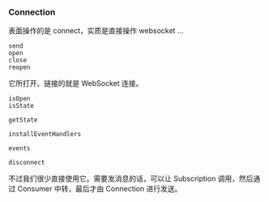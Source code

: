 ### Connection

表面操作的是 connect，实质是直接操作 websocket ...

```
send
open
close
reopen
```

它所打开、链接的就是 WebSocket 连接。

```
isOpen
isState

getState

installEventHandlers

events

disconnect
```

不过我们很少直接使用它。需要发消息的话，可以让 Subscription 调用，然后通过 Consumer 中转，最后才由 Connection 进行发送。
